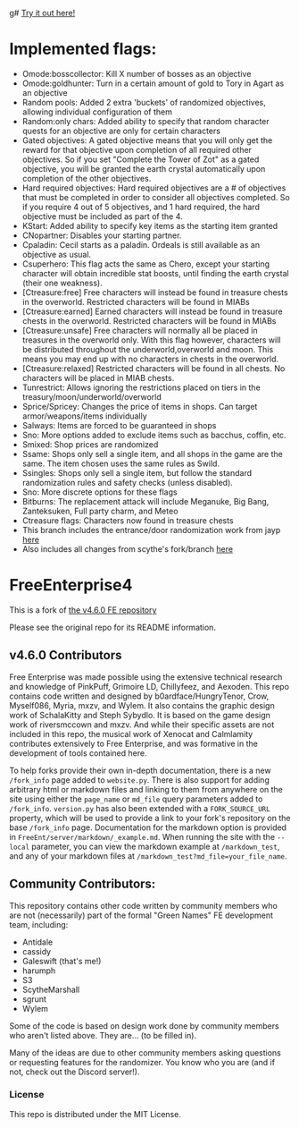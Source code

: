 g# [Try it out here!](https://ff4fe.galeswift.com/make)

# Implemented flags:
- Omode:bosscollector: Kill X number of bosses as an objective
- Omode:goldhunter: Turn in a certain amount of gold to Tory in Agart as an objective
- Random pools: Added 2 extra 'buckets' of randomized objectives, allowing individual configuration of them
- Random:only chars: Added ability to specify that random character quests for an objective are only for certain characters
- Gated objectives: A gated objective means that you will only get the reward for that objective upon completion of all required other objectives.  So if you set "Complete the Tower of Zot" as a gated objective, you will be granted the earth crystal automatically upon completion of the other objectives.
- Hard required objectives: Hard required objectives are a # of objectives that must be completed in order to consider all objectives completed.  So if you require 4 out of 5 objectives, and 1 hard required, the hard objective must be included as part of the 4.
- KStart: Added ability to specify key items as the starting item granted
- CNopartner: Disables your starting partner.
- Cpaladin: Cecil starts as a paladin.  Ordeals is still available as an objective as usual.
- Csuperhero: This flag acts the same as Chero, except your starting character will obtain incredible stat boosts, until finding the earth crystal (their one weakness).
- [Ctreasure:free] Free characters will instead be found in treasure chests in the overworld. Restricted characters will be found in MIABs
- [Ctreasure:earned] Earned characters will instead be found in treasure chests in the overworld. Restricted characters will be found in MIABs
- [Ctreasure:unsafe] Free characters will normally all be placed in treasures in the overworld only.  With this flag however, characters will be distributed throughout the underworld,overworld and moon.  This means you may end up with no characters in chests in the overworld.
- [Ctreasure:relaxed] Restricted characters will be found in all chests.  No characters will be placed in MIAB chests.
- Tunrestrict: Allows ignoring the restrictions placed on tiers in the treasury/moon/underworld/overworld
- Sprice/Spricey: Changes the price of items in shops.  Can target armor/weapons/items individually
- Salways: Items are forced to be guaranteed in shops
- Sno: More options added to exclude items such as bacchus, coffin, etc.
- Smixed: Shop prices are randomized
- Ssame: Shops only sell a single item, and all shops in the game are the same. The item chosen uses the same rules as Swild.
- Ssingles: Shops only sell a single item, but follow the standard randomization rules and safety checks (unless disabled).
- Sno: More discrete options for these flags
- Bitburns: The replacement attack will include Meganuke, Big Bang, Zanteksuken, Full party charm, and Meteo
- Ctreasure flags: Characters now found in treasure chests
- This branch includes the entrance/door randomization work from jayp [here](https://github.com/jayp12323/FreeEnterprise4)
- Also includes all changes from scythe's fork/branch [here](https://github.com/ScytheMarshall/FreeEnterprise4All/tree/scythe-changes)


# FreeEnterprise4

This is a fork of [the v4.6.0 FE repository](https://github.com/HungryTenor/FreeEnterprise4) 

Please see the original repo for its README information.

## v4.6.0 Contributors
Free Enterprise was made possible using the extensive technical research and knowledge of PinkPuff, Grimoire LD, Chillyfeez, and Aexoden. This repo contains code written and designed by b0ardface/HungryTenor, Crow, Myself086, Myria, mxzv, and Wylem. It also contains the graphic design work of SchalaKitty and Steph Sybydlo. It is based on the game design work of riversmccown and mxzv. And while their specific assets are not included in this repo, the musical work of Xenocat and Calmlamity contributes extensively to Free Enterprise, and was formative in the development of tools contained here.

To help forks provide their own in-depth documentation, there is a new `/fork_info` page added to `website.py`. There is also support for adding arbitrary html or markdown files and linking to them from anywhere on the site using either the `page_name` or `md_file` query parameters added to `/fork_info`. `version.py` has also been extended with a `FORK_SOURCE_URL` property, which will be used to provide a link to your fork's repository on the base `/fork_info` page. Documentation for the markdown option is provided in `FreeEnt/server/markdown/_example.md`. When running the site with the `--local` parameter, you can view the markdown example at `/markdown_test`, and any of your markdown files at `/markdown_test?md_file=your_file_name`. 

## Community Contributors:

This repository contains other code written by community members who are not (necessarily) part of the formal "Green Names" FE development team, including:

- Antidale
- cassidy
- Galeswift (that's me!)
- harumph
- S3
- ScytheMarshall
- sgrunt
- Wylem

Some of the code is based on design work done by community members who aren't listed above. They are... (to be filled in).

Many of the ideas are due to other community members asking questions or requesting features for the randomizer. You know who you are (and if not, check out the Discord server!).

### License

This repo is distributed under the MIT License.
